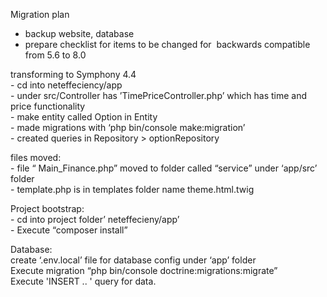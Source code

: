 


Migration plan <br />
- backup website,  database <br />
- prepare checklist for items to be changed for  backwards compatible from 5.6 to 8.0 <br/>

transforming to Symphony 4.4   <br />
	- cd into neteffeciency/app <br />
	-  under src/Controller has  ’TimePriceController.php’ which  has time  and price functionality <br />
	-  make entity called Option in Entity <br />
		- made migrations with ‘php bin/console make:migration’ <br />
		- created queries in  Repository > optionRepository  <br /> 

files moved: <br />
		- file “ Main_Finance.php”  moved to  folder called  “service” under ‘app/src’ folder <br />
		- template.php is in templates folder name theme.html.twig <br />

Project bootstrap:  <br />
	-  cd into project folder’ neteffecieny/app’ <br />
	-  Execute “composer install” <br />

Database: <br />
	create ‘.env.local’ file for database config under ‘app’ folder  <br />
	Execute migration “php bin/console doctrine:migrations:migrate” <br />
	Execute 'INSERT .. ' query for data. <br />


